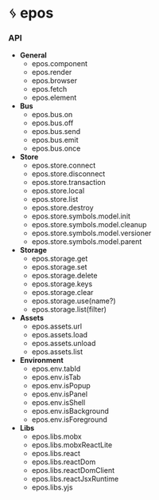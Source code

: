 # ᛃ epos

### API

- **General**
  - epos.component
  - epos.render
  - epos.browser
  - epos.fetch
  - epos.element
- **Bus**
  - epos.bus.on
  - epos.bus.off
  - epos.bus.send
  - epos.bus.emit
  - epos.bus.once
- **Store**
  - epos.store.connect
  - epos.store.disconnect
  - epos.store.transaction
  - epos.store.local
  - epos.store.list
  - epos.store.destroy
  - epos.store.symbols.model.init
  - epos.store.symbols.model.cleanup
  - epos.store.symbols.model.versioner
  - epos.store.symbols.model.parent
- **Storage**
  - epos.storage.get
  - epos.storage.set
  - epos.storage.delete
  - epos.storage.keys
  - epos.storage.clear
  - epos.storage.use(name?)
  - epos.storage.list(filter)
- **Assets**
  - epos.assets.url
  - epos.assets.load
  - epos.assets.unload
  - epos.assets.list
- **Environment**
  - epos.env.tabId
  - epos.env.isTab
  - epos.env.isPopup
  - epos.env.isPanel
  - epos.env.isShell
  - epos.env.isBackground
  - epos.env.isForeground
- **Libs**
  - epos.libs.mobx
  - epos.libs.mobxReactLite
  - epos.libs.react
  - epos.libs.reactDom
  - epos.libs.reactDomClient
  - epos.libs.reactJsxRuntime
  - epos.libs.yjs
